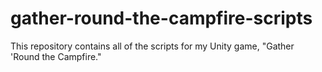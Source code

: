 # gather-round-the-campfire-scripts
This repository contains all of the scripts for my Unity game, "Gather 'Round the Campfire."
